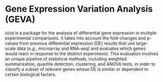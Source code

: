 # Gene Expression Variation Analysis (GEVA)

`GEVA` is a package for the analysis of differential gene expression in multiple experimental comparisons. It takes into account the fold-changes and p-values from previous differential expression (DE) results that use large-scale data (*e.g.*, microarray and RNA-seq) and evaluates which genes would react in response to the distinct experiments. This evaluation involves an unique pipeline of statistical methods, including weighted summarization, quantile detection, clustering, and ANOVA tests, in order to classify a subset of relevant genes whose DE is similar or dependent to certain biological factors.
